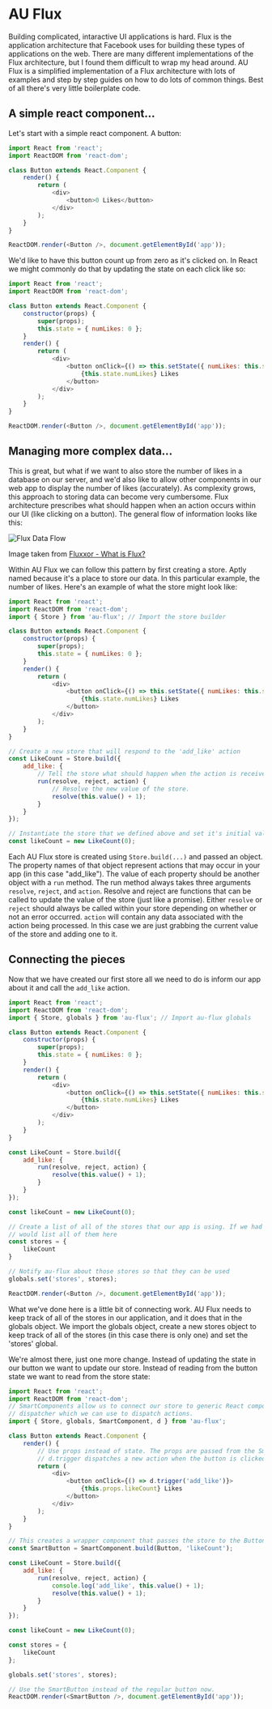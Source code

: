 # AU Flux

Building complicated, intaractive UI applications is hard. Flux is the application architecture that Facebook uses for building these types of applications on the web. There are many different implementations of the Flux architecture, but I found them difficult to wrap my head around. AU Flux is a simplified implementation of a Flux architecture with lots of examples and step by step guides on how to do lots of common things. Best of all there's very little boilerplate code.

## A simple react component...

Let's start with a simple react component. A button:

```js
import React from 'react';
import ReactDOM from 'react-dom';

class Button extends React.Component {
	render() {
		return (
			<div>
				<button>0 Likes</button>
			</div>
		);
	}
}

ReactDOM.render(<Button />, document.getElementById('app'));
```

We'd like to have this button count up from zero as it's clicked on. In React we might commonly do that by updating the state on each click like so:

```js
import React from 'react';
import ReactDOM from 'react-dom';

class Button extends React.Component {
	constructor(props) {
		super(props);
		this.state = { numLikes: 0 };
	}
	render() {
		return (
			<div>
				<button onClick={() => this.setState({ numLikes: this.state.numLikes+1 })}>
					{this.state.numLikes} Likes
				</button>
			</div>
		);
	}
}

ReactDOM.render(<Button />, document.getElementById('app'));
```

## Managing more complex data...

This is great, but what if we want to also store the number of likes in a database on our server, and we'd also like to allow other components in our web app to display the number of likes (accurately). As complexity grows, this approach to storing data can become very cumbersome. Flux architecture prescribes what should happen when an action occurs within our UI (like clicking on a button). The general flow of information looks like this:

![Flux Data Flow](http://fluxxor.com/images/flux-simple.png)

Image taken from [Fluxxor - What is Flux?](http://fluxxor.com/what-is-flux.html)

Within AU Flux we can follow this pattern by first creating a store. Aptly named because it's a place to store our data. In this particular example, the number of likes. Here's an example of what the store might look like:

```js
import React from 'react';
import ReactDOM from 'react-dom';
import { Store } from 'au-flux'; // Import the store builder

class Button extends React.Component {
	constructor(props) {
		super(props);
		this.state = { numLikes: 0 };
	}
	render() {
		return (
			<div>
				<button onClick={() => this.setState({ numLikes: this.state.numLikes+1 })}>
					{this.state.numLikes} Likes
				</button>
			</div>
		);
	}
}

// Create a new store that will respond to the 'add_like' action
const LikeCount = Store.build({
	add_like: {
		// Tell the store what should happen when the action is received
		run(resolve, reject, action) {
			// Resolve the new value of the store.
			resolve(this.value() + 1);
		}
	}
});

// Instantiate the store that we defined above and set it's initial value to 0.
const likeCount = new LikeCount(0);
```

Each AU Flux store is created using `Store.build(...)` and passed an object. The property names of that object represent actions that may occur in your app (in this case "add_like"). The value of each property should be another object with a `run` method. The run method always takes three arguments `resolve`, `reject`, and `action`. Resolve and reject are functions that can be called to update the value of the store (just like a promise). Either `resolve` or `reject` should always be called within your store depending on whether or not an error occurred. `action` will contain any data associated with the action being processed. In this case we are just grabbing the current value of the store and adding one to it.

## Connecting the pieces

Now that we have created our first store all we need to do is inform our app about it and call the `add_like` action.

```js
import React from 'react';
import ReactDOM from 'react-dom';
import { Store, globals } from 'au-flux'; // Import au-flux globals

class Button extends React.Component {
	constructor(props) {
		super(props);
		this.state = { numLikes: 0 };
	}
	render() {
		return (
			<div>
				<button onClick={() => this.setState({ numLikes: this.state.numLikes+1 })}>
					{this.state.numLikes} Likes
				</button>
			</div>
		);
	}
}

const LikeCount = Store.build({
	add_like: {
		run(resolve, reject, action) {
			resolve(this.value() + 1);
		}
	}
});

const likeCount = new LikeCount(0);

// Create a list of all of the stores that our app is using. If we had multiple stores in our app we
// would list all of them here
const stores = {
	likeCount
}

// Notify au-flux about those stores so that they can be used
globals.set('stores', stores);

ReactDOM.render(<Button />, document.getElementById('app'));
```

What we've done here is a little bit of connecting work. AU Flux needs to keep track of all of the stores in our application, and it does that in the globals object. We import the globals object, create a new stores object to keep track of all of the stores (in this case there is only one) and set the 'stores' global.

We're almost there, just one more change. Instead of updating the state in our button we want to update our store. Instead of reading from the button state we want to read from the store state:

```js
import React from 'react';
import ReactDOM from 'react-dom';
// SmartComponents allow us to connect our store to generic React components. `d` is the default
// dispatcher which we can use to dispatch actions.
import { Store, globals, SmartComponent, d } from 'au-flux'; 

class Button extends React.Component {
	render() {
		// Use props instead of state. The props are passed from the SmartButton.
		// d.trigger dispatches a new action when the button is clicked.
		return (
			<div>
				<button onClick={() => d.trigger('add_like')}>
					{this.props.likeCount} Likes
				</button>
			</div>
		);
	}
}

// This creates a wrapper component that passes the store to the Button component via props.
const SmartButton = SmartComponent.build(Button, 'likeCount');

const LikeCount = Store.build({
	add_like: {
		run(resolve, reject, action) {
			console.log('add_like', this.value() + 1);
			resolve(this.value() + 1);
		}
	}
});

const likeCount = new LikeCount(0);

const stores = {
	likeCount
};

globals.set('stores', stores);

// Use the SmartButton instead of the regular button now.
ReactDOM.render(<SmartButton />, document.getElementById('app'));
```